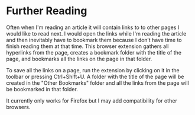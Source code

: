 # Further Reading
 
Often when I'm reading an article it will contain links to to other pages I would like to read next. I would open the links while I'm reading the article and then inevitably have to bookmark them because I don’t have time to finish reading them at that time. This browser extension gathers all hyperlinks from the page, creates a bookmark folder with the title of the page, and bookmarks all the links on the page in that folder.

To save all the links on a page, run the extension by clicking on it in the toolbar or pressing Ctrl+Shift+U. A folder with the title of the page will be created in the "Other Bookmarks" folder and all the links from the page will be bookmarked in that folder.

It currently only works for Firefox but I may add compatibility for other browsers.
